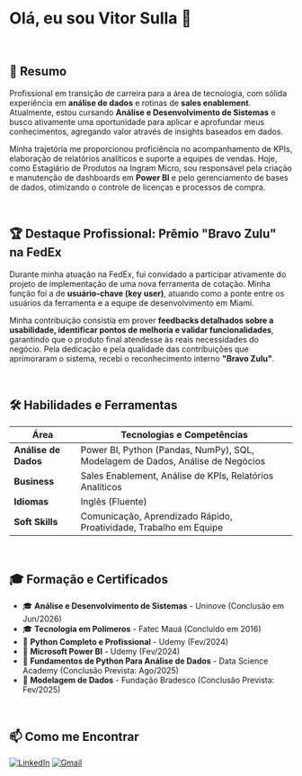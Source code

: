 # Olá, eu sou Vitor Sulla 👋

<br>

## 📌 Resumo

Profissional em transição de carreira para a área de tecnologia, com sólida experiência em **análise de dados** e rotinas de **sales enablement**. Atualmente, estou cursando **Análise e Desenvolvimento de Sistemas** e busco ativamente uma oportunidade para aplicar e aprofundar meus conhecimentos, agregando valor através de insights baseados em dados.

Minha trajetória me proporcionou proficiência no acompanhamento de KPIs, elaboração de relatórios analíticos e suporte a equipes de vendas. Hoje, como Estagiário de Produtos na Ingram Micro, sou responsável pela criação e manutenção de dashboards em **Power BI** e pelo gerenciamento de bases de dados, otimizando o controle de licenças e processos de compra.

<br>

## 🏆 Destaque Profissional: Prêmio "Bravo Zulu" na FedEx

Durante minha atuação na FedEx, fui convidado a participar ativamente do projeto de implementação de uma nova ferramenta de cotação. Minha função foi a de **usuário-chave (key user)**, atuando como a ponte entre os usuários da ferramenta e a equipe de desenvolvimento em Miami.

Minha contribuição consistia em prover **feedbacks detalhados sobre a usabilidade, identificar pontos de melhoria e validar funcionalidades**, garantindo que o produto final atendesse às reais necessidades do negócio. Pela dedicação e pela qualidade das contribuições que aprimoraram o sistema, recebi o reconhecimento interno **"Bravo Zulu"**.

<br>

## 🛠️ Habilidades e Ferramentas

| Área | Tecnologias e Competências |
| --- | --- |
| **Análise de Dados** | Power BI, Python (Pandas, NumPy), SQL, Modelagem de Dados, Análise de Negócios |
| **Business** | Sales Enablement, Análise de KPIs, Relatórios Analíticos |
| **Idiomas** | Inglês (Fluente) |
| **Soft Skills** | Comunicação, Aprendizado Rápido, Proatividade, Trabalho em Equipe |

<br>

## 🎓 Formação e Certificados

* 🎓 **Análise e Desenvolvimento de Sistemas** - Uninove (Conclusão em Jun/2026)
* 🎓 **Tecnologia em Polímeros** - Fatec Mauá (Concluído em 2016)
* 📜 **Python Completo e Profissional** - Udemy (Fev/2024)
* 📜 **Microsoft Power BI** - Udemy (Fev/2024)
* 📜 **Fundamentos de Python Para Análise de Dados** - Data Science Academy (Conclusão Prevista: Ago/2025)
* 📜 **Modelagem de Dados** - Fundação Bradesco (Conclusão Prevista: Fev/2025)

<br>

## 📫 Como me Encontrar

[![LinkedIn](https://img.shields.io/badge/LinkedIn-0077B5?style=for-the-badge&logo=linkedin&logoColor=white)](https://www.linkedin.com/in/vitor-sulla/)
[![Gmail](https://img.shields.io/badge/Gmail-D14836?style=for-the-badge&logo=gmail&logoColor=white)](mailto:vitorsulla@gmail.com)
